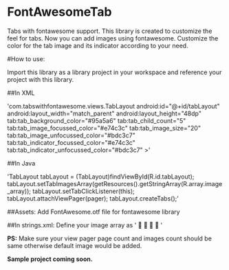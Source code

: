 # FontAwesomeTab
Tabs with fontawesome support. This library is created to customize the feel for tabs. Now you can add images using fontawesome. Customize the color for the tab image and its indicator according to your need.

#How to use:

Import this library as a library project in your workspace and reference your project with this library.

##In XML

'com.tabswithfontawesome.views.TabLayout
        android:id="@+id/tabLayout"
        android:layout_width="match_parent"
        android:layout_height="48dp"
        tab:tab_background_color="#95a5a6"
        tab:tab_child_count="5"
        tab:tab_image_focussed_color="#e74c3c"
        tab:tab_image_size="20"
        tab:tab_image_unfocussed_color="#bdc3c7"
        tab:tab_indicator_focussed_color="#e74c3c"
        tab:tab_indicator_unfocussed_color="#bdc3c7" >'


##In Java

'TabLayout tabLayout = (TabLayout)findViewById(R.id.tabLayout);
tabLayout.setTabImagesArray(getResources().getStringArray(R.array.image_array));
tabLayout.setTabClickListener(this);
tabLayout.attachViewPager(pager);
tabLayout.createTabs();'

##Assets:
Add FontAwesome.otf file for fontawesome library

##In strings.xml: Define your image array as
'<string-array name="image_array">
        <item>&#xf009;</item>
        <item>&#xf0f3;</item>
        <item>&#xf073;</item>
        <item>&#xf007;</item>
</string-array>'

<b>PS:</b> Make sure your view pager page count and images count should be same otherwise default image would be added.

<b>Sample project coming soon.</b>

